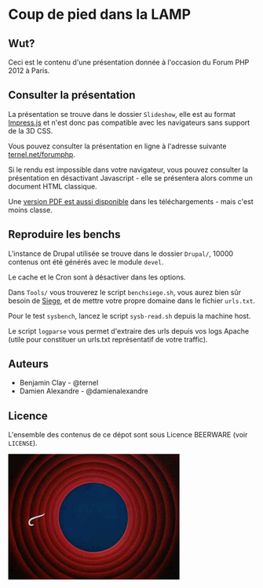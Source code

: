 Coup de pied dans la LAMP
=========================

Wut?
----

Ceci est le contenu d'une présentation donnée à l'occasion du Forum PHP 2012 à Paris.

Consulter la présentation
-------------------------

La présentation se trouve dans le dossier `Slideshow`,
elle est au format [Impress.js](https://github.com/bartaz/impress.js) et n'est donc pas compatible avec les
navigateurs sans support de la 3D CSS.

Vous pouvez consulter la présentation en ligne à l'adresse suivante [ternel.net/forumphp](http://ternel.net/forumphp).

Si le rendu est impossible dans votre navigateur, vous pouvez consulter la présentation en désactivant Javascript - elle se 
présentera alors comme un document HTML classique.

Une [version PDF est aussi disponible](https://github.com/downloads/damienalexandre/lamp-website/coup-de-pied-dans-la-lamp-v0.1.pdf)
dans les téléchargements - mais c'est moins classe.

Reproduire les benchs
---------------------

L'instance de Drupal utilisée se trouve dans le dossier `Drupal/`,
10000 contenus ont été générés avec le module `devel`.

Le cache et le Cron sont à désactiver dans les options.

Dans `Tools/` vous trouverez le script `benchsiege.sh`, vous aurez bien sûr
besoin de [Siege](http://www.joedog.org/siege-home/), et de mettre votre propre domaine
dans le fichier `urls.txt`.

Pour le test `sysbench`, lancez le script `sysb-read.sh` depuis la machine host.

Le script `logparse` vous permet d'extraire des urls depuis vos logs Apache (utile pour constituer un urls.txt
représentatif de votre traffic).

Auteurs
-------

- Benjamin Clay - @ternel
- Damien Alexandre - @damienalexandre

Licence
-------

L'ensemble des contenus de ce dépot sont sous Licence BEERWARE (voir `LICENSE`).

![That's all](https://github.com/damienalexandre/lamp-website/raw/master/Slideshow/img/thatsall.gif)
